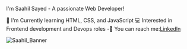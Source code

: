 I'm Saahil Sayed - A passionate Web Developer!

🌱 I'm Currently learning HTML, CSS, and JavaScript
💻 Interested in Frontend development and Devops roles -🚀 
You can reach me:[LinkedIn](https://www.linkedin.com/in/saahilsayed268a52123/)

![Saahil_Banner](https://github.com/user-attachments/assets/feb25d73-afd7-45a0-b96e-07e02dcc4e6f)
